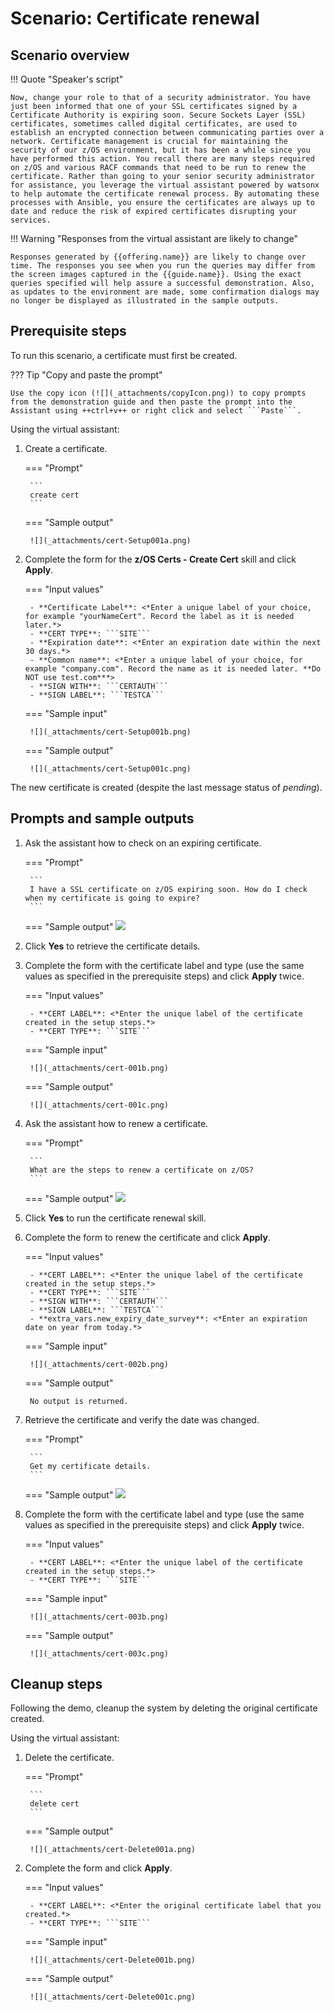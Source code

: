 # Scenario: Certificate renewal 
## Scenario overview

!!! Quote "Speaker's script"

    Now, change your role to that of a security administrator. You have just been informed that one of your SSL certificates signed by a Certificate Authority is expiring soon. Secure Sockets Layer (SSL) certificates, sometimes called digital certificates, are used to establish an encrypted connection between communicating parties over a network. Certificate management is crucial for maintaining the security of our z/OS environment, but it has been a while since you have performed this action. You recall there are many steps required on z/OS and various RACF commands that need to be run to renew the certificate. Rather than going to your senior security administrator for assistance, you leverage the virtual assistant powered by watsonx to help automate the certificate renewal process. By automating these processes with Ansible, you ensure the certificates are always up to date and reduce the risk of expired certificates disrupting your services.

!!! Warning "Responses from the virtual assistant are likely to change"

    Responses generated by {{offering.name}} are likely to change over time. The responses you see when you run the queries may differ from the screen images captured in the {{guide.name}}. Using the exact queries specified will help assure a successful demonstration. Also, as updates to the environment are made, some confirmation dialogs may no longer be displayed as illustrated in the sample outputs.
    
## Prerequisite steps
To run this scenario, a certificate must first be created. 

??? Tip "Copy and paste the prompt"

    Use the copy icon (![](_attachments/copyIcon.png)) to copy prompts from the demonstration guide and then paste the prompt into the Assistant using ++ctrl+v++ or right click and select ```Paste```.

Using the virtual assistant:

1. Create a certificate.
    
    <!--- begin-tab-group --->
    === "Prompt"

        ```
        create cert
        ```

    === "Sample output"

        ![](_attachments/cert-Setup001a.png)
    <!--- end-tab-group --->

2. Complete the form for the **z/OS Certs - Create Cert** skill and click **Apply**.
    
    <!--- begin-tab-group --->
    === "Input values"

        - **Certificate Label**: <*Enter a unique label of your choice, for example "yourNameCert". Record the label as it is needed later.*>
        - **CERT TYPE**: ```SITE```
        - **Expiration date**: <*Enter an expiration date within the next 30 days.*>
        - **Common name**: <*Enter a unique label of your choice, for example "company.com". Record the name as it is needed later. **Do NOT use test.com***>
        - **SIGN WITH**: ```CERTAUTH```
        - **SIGN LABEL**: ```TESTCA```   
    === "Sample input"

        ![](_attachments/cert-Setup001b.png)
    === "Sample output"
    
        ![](_attachments/cert-Setup001c.png)
    <!--- end-tab-group --->

The new certificate is created (despite the last message status of *pending*).

## Prompts and sample outputs

1. Ask the assistant how to check on an expiring certificate.

    <!--- begin-tab-group --->
    === "Prompt"

        ```
        I have a SSL certificate on z/OS expiring soon. How do I check when my certificate is going to expire?
        ```

    === "Sample output"
        ![](_attachments/cert-001a.png)
    <!--- end-tab-group --->

2. Click **Yes** to retrieve the certificate details.
3. Complete the form with the certificate label and type (use the same values as specified in the prerequisite steps) and click **Apply** twice.
    
    <!--- begin-tab-group --->
    === "Input values"
   
        - **CERT LABEL**: <*Enter the unique label of the certificate created in the setup steps.*>
        - **CERT TYPE**: ```SITE```
    === "Sample input"

        ![](_attachments/cert-001b.png)
    === "Sample output"
    
        ![](_attachments/cert-001c.png)
    <!--- end-tab-group --->

4. Ask the assistant how to renew a certificate.

    <!--- begin-tab-group --->
    === "Prompt"

        ```
        What are the steps to renew a certificate on z/OS?
        ```

    === "Sample output"
        ![](_attachments/cert-002a.png)
    <!--- end-tab-group --->

5. Click **Yes** to run the certificate renewal skill.
6. Complete the form to renew the certificate and click **Apply**.

    <!--- begin-tab-group --->
    === "Input values"

        - **CERT LABEL**: <*Enter the unique label of the certificate created in the setup steps.*>           
        - **CERT TYPE**: ```SITE```
        - **SIGN WITH**: ```CERTAUTH```
        - **SIGN LABEL**: ```TESTCA```
        - **extra_vars.new_expiry_date_survey**: <*Enter an expiration date on year from today.*>

    === "Sample input"
    
        ![](_attachments/cert-002b.png)
    === "Sample output"

        No output is returned.
    <!--- end-tab-group --->

7. Retrieve the certificate and verify the date was changed.
    
    <!--- begin-tab-group --->
    === "Prompt"

        ```
        Get my certificate details.
        ```

    === "Sample output"
        ![](_attachments/cert-003a.png)
    <!--- end-tab-group --->

8. Complete the form with the certificate label and type (use the same values as specified in the prerequisite steps) and click **Apply** twice.
    
    <!--- begin-tab-group --->
    === "Input values"
   
        - **CERT LABEL**: <*Enter the unique label of the certificate created in the setup steps.*>
        - **CERT TYPE**: ```SITE```
    === "Sample input"

        ![](_attachments/cert-003b.png)
    === "Sample output"
    
        ![](_attachments/cert-003c.png)
    <!--- end-tab-group --->

## Cleanup steps
Following the demo, cleanup the system by deleting the original certificate created.

Using the virtual assistant:

1. Delete the certificate.
    
    <!--- begin-tab-group --->
    === "Prompt"

        ```
        delete cert
        ```

    === "Sample output"

        ![](_attachments/cert-Delete001a.png)
    <!--- end-tab-group --->

2. Complete the form and click **Apply**.
    
    <!--- begin-tab-group --->
    === "Input values"

        - **CERT LABEL**: <*Enter the original certificate label that you created.*>
        - **CERT TYPE**: ```SITE```
    === "Sample input"

        ![](_attachments/cert-Delete001b.png)
    === "Sample output"
    
        ![](_attachments/cert-Delete001c.png)
    <!--- end-tab-group --->

